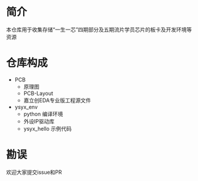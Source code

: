 # 简介
本仓库用于收集存储“一生一芯”四期部分及五期流片学员芯片的板卡及开发环境等资源

# 仓库构成
- PCB
    - 原理图
    - PCB-Layout
    - 嘉立创EDA专业版工程源文件
- ysyx_env
    - python 编译环境
    - 外设IP驱动库
    - ysyx_hello 示例代码

# 勘误
欢迎大家提交issue和PR